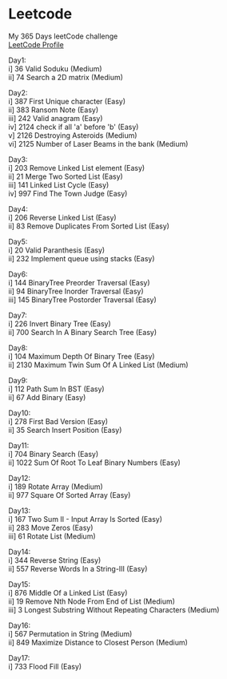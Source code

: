 # Leetcode </br>

My 365 Days leetCode challenge </br>
<a href="https://leetcode.com/shashank2002/">LeetCode Profile </a> </br>

Day1: </br>
    i] 36 Valid Soduku (Medium) </br>
   ii] 74 Search a 2D matrix (Medium) </br>
    
Day2: </br>
    i] 387 First Unique character (Easy) </br>
   ii] 383 Ransom Note (Easy) </br>
  iii] 242 Valid anagram (Easy) </br>
   iv] 2124 check if all 'a' before 'b' (Easy) </br>
    v] 2126 Destroying Asteroids (Medium) </br>
   vi] 2125 Number of Laser Beams in the bank (Medium) </br>
   
Day3: </br>
    i] 203 Remove Linked List element (Easy) </br>
   ii] 21 Merge Two Sorted List (Easy) </br>
  iii] 141 Linked List Cycle (Easy) </br>
   iv] 997 Find The Town Judge (Easy) </br>
   
Day4: </br>
    i] 206 Reverse Linked List (Easy) </br>
   ii] 83 Remove Duplicates From Sorted List (Easy) </br>
   
Day5: </br>
    i] 20 Valid Paranthesis (Easy) </br>
   ii] 232 Implement queue using stacks (Easy) </br>
   
Day6: </br>
    i] 144 BinaryTree Preorder Traversal (Easy) </br>
   ii] 94 BinaryTree Inorder Traversal (Easy) </br>
  iii] 145 BinaryTree Postorder Traversal (Easy) </br>
  
Day7: </br>
    i] 226 Invert Binary Tree (Easy) </br>
   ii] 700 Search In A Binary Search Tree (Easy) </br>
   
Day8: </br>
    i] 104 Maximum Depth Of Binary Tree (Easy) </br>
   ii] 2130 Maximum Twin Sum Of A Linked List (Medium) </br>
   
Day9: </br>
    i] 112 Path Sum In BST (Easy) </br>
   ii] 67 Add Binary (Easy) </br>
   
Day10: </br>
    i] 278 First Bad Version (Easy) </br>
   ii] 35 Search Insert Position (Easy) </br>
   
Day11: </br>
    i] 704 Binary Search (Easy) </br>
   ii] 1022 Sum Of Root To Leaf Binary Numbers (Easy) </br>
   
Day12: </br>
    i] 189 Rotate Array (Medium) </br>
   ii] 977 Square Of Sorted Array (Easy) </br>
   
Day13: </br>
    i] 167 Two Sum II - Input Array Is Sorted (Easy) </br>
   ii] 283 Move Zeros (Easy) </br>
  iii] 61 Rotate List (Medium) </br>
  
Day14:</br>
    i] 344 Reverse String (Easy) </br>
   ii] 557 Reverse Words In a String-III (Easy) </br>
   
Day15: </br>
    i] 876 Middle Of a Linked List (Easy) </br>
   ii] 19 Remove Nth Node From End of List (Medium) </br>
  iii] 3 Longest Substring Without Repeating Characters (Medium) </br>
  
Day16: </br>
    i] 567 Permutation in String (Medium) </br>
   ii] 849 Maximize Distance to Closest Person (Medium) </br>
   
Day17: </br>
    i] 733 Flood Fill (Easy) </br>
